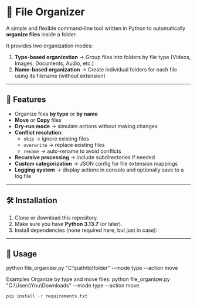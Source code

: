 # 📂 File Organizer

A simple and flexible command-line tool written in Python to automatically **organize files** inside a folder.

It provides two organization modes:
1. **Type-based organization** → Group files into folders by file type (Videos, Images, Documents, Audio, etc.)
2. **Name-based organization** → Create individual folders for each file using its filename (without extension)

---

## 🚀 Features

- Organize files **by type** or **by name**
- **Move** or **Copy** files
- **Dry-run mode** → simulate actions without making changes
- **Conflict resolution**:
  - `skip` → ignore existing files
  - `overwrite` → replace existing files
  - `rename` → auto-rename to avoid conflicts
- **Recursive processing** → include subdirectories if needed
- **Custom categorization** → JSON config for file extension mappings
- **Logging system** → display actions in console and optionally save to a log file

---

## 🛠 Installation

1. Clone or download this repository.
2. Make sure you have **Python 3.13.7** (or later).
3. Install dependencies (none required here, but just in case):

---

## 📌 Usage

python file_organizer.py "C:\path\to\folder" --mode type --action move

Examples
Organize by type and move files:
python file_organizer.py "C:\Users\You\Downloads" --mode type --action move

```bash
pip install -r requirements.txt
